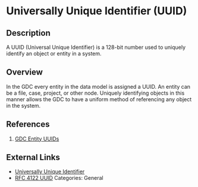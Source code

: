# Universally Unique Identifier (UUID) #
## Description ##
A UUID (Universal Unique Identifier) is a 128-bit number used to uniquely identify an object or entity in a system.

## Overview ##
In the GDC every entity in the data model is assigned a UUID.  An entity can be a file, case, project, or other node.  Uniquely identifying objects in this manner allows the GDC to have a uniform method of referencing any object in the system.        

## References ##
1. [GDC Entity UUIDs](https://docs.gdc.cancer.gov/API/Users_Guide/Getting_Started/#entity-uuids)

## External Links ##
* [Universally Unique Identifier](https://en.wikipedia.org/wiki/Universally_unique_identifier)
* [RFC 4122 UUID](http://www.ietf.org/rfc/rfc4122.txt)
Categories: General
